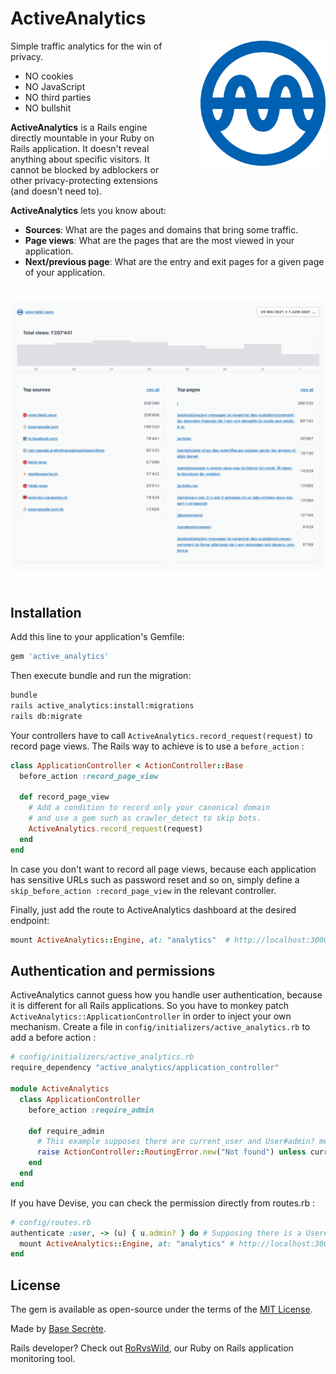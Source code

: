 # ActiveAnalytics

<img align="right" width="200px" src="app/assets/images/active_analytics.png" alt="active analytics logo" style="margin: 0 0 72px 48px;" />

Simple traffic analytics for the win of privacy.

* NO cookies
* NO JavaScript
* NO third parties
* NO bullshit

**ActiveAnalytics** is a Rails engine directly mountable in your Ruby on Rails application. It doesn't reveal anything about specific visitors. It cannot be blocked by adblockers or other privacy-protecting extensions (and doesn't need to).

**ActiveAnalytics** lets you know about:

* **Sources**: What are the pages and domains that bring some traffic.
* **Page views**: What are the pages that are the most viewed in your application.
* **Next/previous page**: What are the entry and exit pages for a given page of your application.

<img src="app/assets/images/active_analytics_screenshot.png" alt="active analytics logo" style="max-width: 100%; margin: 24px 0;" />

## Installation
Add this line to your application's Gemfile:
```ruby
gem 'active_analytics'
```

Then execute bundle and run the migration:
```bash
bundle
rails active_analytics:install:migrations
rails db:migrate
```

Your controllers have to call `ActiveAnalytics.record_request(request)` to record page views. The Rails way to achieve is to use a `before_action` :

```ruby
class ApplicationController < ActionController::Base
  before_action :record_page_view

  def record_page_view
    # Add a condition to record only your canonical domain
    # and use a gem such as crawler_detect to skip bots.
    ActiveAnalytics.record_request(request)
  end
end
```

In case you don't want to record all page views, because each application has sensitive URLs such as password reset and so on, simply define a `skip_before_action :record_page_view` in the relevant controller.

Finally, just add the route to ActiveAnalytics dashboard at the desired endpoint:

```ruby
mount ActiveAnalytics::Engine, at: "analytics"  # http://localhost:3000/analytics
```

## Authentication and permissions

ActiveAnalytics cannot guess how you handle user authentication, because it is different for all Rails applications. So you have to monkey patch `ActiveAnalytics::ApplicationController` in order to inject your own mechanism. Create a file in `config/initializers/active_analytics.rb` to add a before action :

```ruby
# config/initializers/active_analytics.rb
require_dependency "active_analytics/application_controller"

module ActiveAnalytics
  class ApplicationController
    before_action :require_admin

    def require_admin
      # This example supposes there are current_user and User#admin? methods
      raise ActionController::RoutingError.new("Not found") unless current_user.try(:admin?)
    end
  end
end
```

If you have Devise, you can check the permission directly from routes.rb :

```ruby
# config/routes.rb
authenticate :user, -> (u) { u.admin? } do # Supposing there is a User#admin? method
  mount ActiveAnalytics::Engine, at: "analytics" # http://localhost:3000/analytics
end
```

## License
The gem is available as open-source under the terms of the [MIT License](https://opensource.org/licenses/MIT).

Made by [Base Secrète](https://basesecrete.com).

Rails developer? Check out [RoRvsWild](https://rorvswild.com), our Ruby on Rails application monitoring tool.